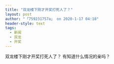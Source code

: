 ```yaml
---
title: "双龙楼下刚才开奖打死人了？"
layout: post
author: "「759231757a」 on 2020-1-17 04:18"
header-style: text
tags:
  - 新闻
  - 双龙
  - 开奖
---
```


<head></head>
<body>
  双龙楼下刚才开奖打死人了？ 有知道什么情况的亲吗？
 <br>
</body>


